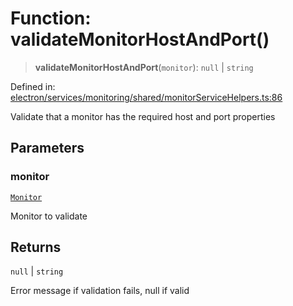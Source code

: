 # Function: validateMonitorHostAndPort()

> **validateMonitorHostAndPort**(`monitor`): `null` \| `string`

Defined in: [electron/services/monitoring/shared/monitorServiceHelpers.ts:86](https://github.com/Nick2bad4u/Uptime-Watcher/blob/main/electron/services/monitoring/shared/monitorServiceHelpers.ts#L86)

Validate that a monitor has the required host and port properties

## Parameters

### monitor

[`Monitor`](../../../../../../shared/types/interfaces/Monitor.md)

Monitor to validate

## Returns

`null` \| `string`

Error message if validation fails, null if valid
